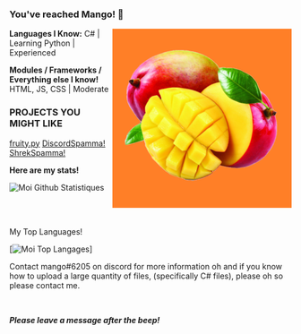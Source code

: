 ### You've reached Mango! 🥭

<img align="right" alt="PNG" src="https://raw.githubusercontent.com/mangoess/mangoess/main/Assets/mangopng2.png" width="320" height="320" />

**Languages I Know:**
C# | Learning 
Python | Experienced

**Modules / Frameworks / Everything else I know!**
HTML, JS, CSS | Moderate

### PROJECTS YOU MIGHT LIKE

[fruity.py](https://github.com/mangoess/fruity)
[DiscordSpamma!](https://github.com/mangoess/DiscordSpama)
[ShrekSpamma!](https://github.com/mangoess/ShrekSpamma)

****Here are my stats!****

![Moi Github Statistiques](https://github-readme-stats.vercel.app/api?username=mangoess&show_icons=true&theme=cobalt)

<br />
<br />

My Top Languages!

[![Moi Top Langages](https://github-readme-stats.vercel.app/api/top-langs/?username=mangoess&layout=compact)]

Contact mango#6205 on discord for more information
oh and if you know how to upload a large quantity of files, (specifically C# files), please oh so please contact me.

<br />

***Please leave a message after the beep!***
